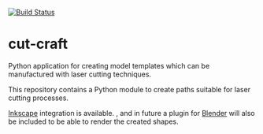 [![Build Status](https://travis-ci.org/m-matthews/cut-craft.svg?branch=master)](https://travis-ci.org/m-matthews/cut-craft)

# cut-craft

Python application for creating model templates which can be manufactured with laser cutting techniques.

This repository contains a Python module to create paths suitable for laser cutting processes.

[Inkscape](https://inkscape.org) integration is available.  , and in future a plugin for [Blender](https://www.blender.org) will also be included to be able to render the created shapes.
